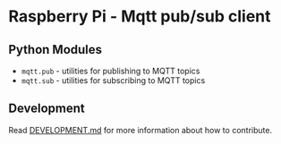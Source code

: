 # Raspberry Pi - Mqtt pub/sub client

## Python Modules

- `mqtt.pub` - utilities for publishing to MQTT topics
- `mqtt.sub` - utilities for subscribing to MQTT topics

## Development
Read [DEVELOPMENT.md](DEVELOPMENT.md) for more information about how to contribute.

